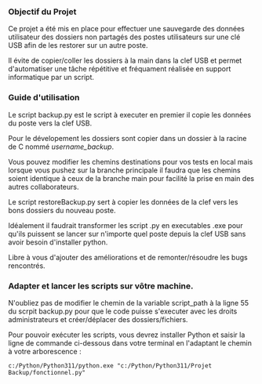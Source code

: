 ### Objectif du Projet

Ce projet a été mis en place pour effectuer une sauvegarde des données utilisateur des dossiers non partagés des postes utilisateurs sur une clé USB afin de les restorer sur un autre poste. 

Il évite de copier/coller les dossiers à la main dans la clef  USB et permet d'automatiser une tâche répétitive et fréquament réalisée en support informatique par un script. 

### Guide d'utilisation 

Le script backup.py est le script à executer en premier il copie les données du poste vers la clef USB.

Pour le dévelopement les dossiers sont copier dans un dossier à la racine de C nommé *username_backup*.

Vous pouvez modifier les chemins destinations pour vos tests en local mais lorsque vous pushez sur la branche principale il faudra que les chemins soient identique à ceux de la branche main pour facilité la prise en main des autres collaborateurs.  

Le script restoreBackup.py sert à copier les données de la clef vers les bons dossiers du nouveau poste.

Idéalement il faudrait transformer les script .py en executables .exe pour qu'ils puissent se lancer sur n'importe quel poste depuis la clef USB sans avoir besoin d'installer python. 

Libre à vous d'ajouter des améliorations et de remonter/résoudre les bugs rencontrés. 

### Adapter et lancer les scripts sur vôtre machine. 

N'oubliez pas de modifier le chemin de la variable script_path à la ligne 55 du scrpit backup.py pour que le code puisse s'executer avec les droits administrateurs et créer/déplacer des dossiers/fichiers.

Pour pouvoir exécuter les scripts, vous devrez installer Python et saisir la ligne de commande ci-dessous dans votre terminal en l'adaptant le chemin à votre arborescence :

```
c:/Python/Python311/python.exe "c:/Python/Python311/Projet Backup/fonctionnel.py"
```
